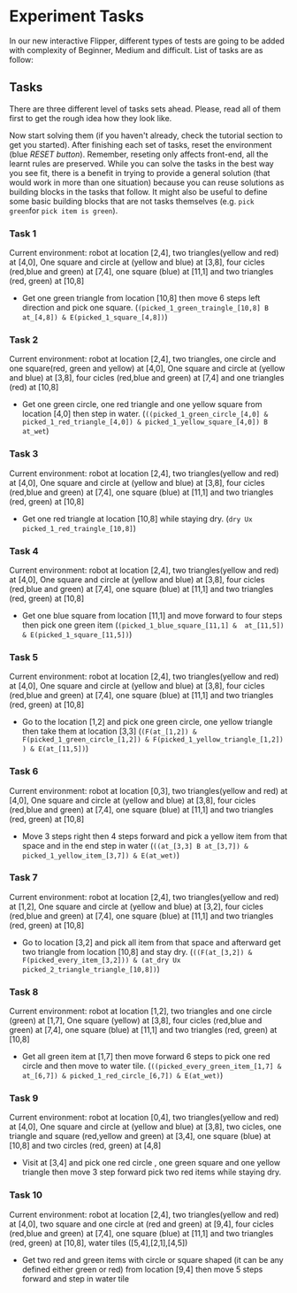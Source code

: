 # Experiment Tasks 

In our new interactive Flipper, different types of tests are going to be added with complexity of 
Beginner, Medium and difficult. List of tasks are as follow:


## Tasks

There are three different level of tasks sets ahead. Please, read all of them first to get the rough idea how they look like.

Now start solving them (if you haven't already, check the tutorial section to get you started). After finishing each set of tasks,
reset the environment (blue *RESET button*). Remember, reseting only affects front-end, all the learnt rules are preserved. 
While you can solve the tasks in the best way you see fit, there is a benefit in trying to provide a general solution 
(that would work in more than one situation) because you can reuse solutions as building blocks in the tasks that follow. 
It might also be useful to define some basic building blocks that are not tasks themselves (e.g. `pick green`for `pick item is green`).



### Task 1

Current environment: robot at location [2,4], two triangles(yellow and red) at [4,0], One square and circle at (yellow and blue) at [3,8], four cicles (red,blue and green) 
at [7,4], one square (blue) at [11,1] and two triangles (red, green) at [10,8]

 
  * Get one green triangle from location [10,8] then move 6 steps left direction and pick one square.
    (`(picked_1_green_traingle_[10,8] B at_[4,8]) & E(picked_1_square_[4,8])`)
  


### Task 2

Current environment: robot at location [2,4], two triangles, one circle and one square(red, green and yellow) at [4,0], One square and circle at (yellow and blue) at [3,8], four cicles (red,blue and green) 
at [7,4] and one triangles (red) at [10,8]


  * Get one green circle, one red triangle and one yellow square from location [4,0] then step in water.
      (`((picked_1_green_circle_[4,0] & picked_1_red_triangle_[4,0]) & picked_1_yellow_square_[4,0]) B at_wet`)




### Task 3

Current environment: robot at location [2,4], two triangles(yellow and red) at [4,0], One square and circle at (yellow and blue) at [3,8], four cicles (red,blue and green) 
at [7,4], one square (blue) at [11,1] and two triangles (red, green) at [10,8]


  * Get one red triangle at location [10,8] while staying dry.
      (`dry Ux picked_1_red_traingle_[10,8]`)



### Task 4

Current environment: robot at location [2,4], two triangles(yellow and red) at [4,0], One square and circle at (yellow and blue) at [3,8], four cicles (red,blue and green) 
at [7,4], one square (blue) at [11,1] and two triangles (red, green) at [10,8]


  * Get one blue square from location [11,1] and move forward to four steps then pick one green item
      (`(picked_1_blue_square_[11,1] &  at_[11,5]) & E(picked_1_square_[11,5])`)




### Task 5

Current environment: robot at location [2,4], two triangles(yellow and red) at [4,0], One square and circle at (yellow and blue) at [3,8], four cicles (red,blue and green) 
at [7,4], one square (blue) at [11,1] and two triangles (red, green) at [10,8]

  * Go to the location [1,2] and pick one green circle, one yellow triangle then take them at location [3,3]
        (`(F(at_[1,2]) & F(picked_1_green_circle_[1,2]) & F(picked_1_yellow_triangle_[1,2]) ) & E(at_[11,5])`)


### Task 6

Current environment: robot at location [0,3], two triangles(yellow and red) at [4,0], One square and circle at (yellow and blue) at [3,8], four cicles (red,blue and green) 
at [7,4], one square (blue) at [11,1] and two triangles (red, green) at [10,8]

 
  * Move 3 steps right then 4 steps forward and pick a yellow item from that space and in the end step in water
   (`((at_[3,3] B at_[3,7]) & picked_1_yellow_item_[3,7]) & E(at_wet)`)


### Task 7

Current environment: robot at location [2,4], two triangles(yellow and red) at [1,2], One square and circle at (yellow and blue) at [3,2], four cicles (red,blue and green) 
at [7,4], one square (blue) at [11,1] and two triangles (red, green) at [10,8]

  * Go to location [3,2] and pick all item from that space and afterward get two triangle from location [10,8] and stay dry. 
      (`((F(at_[3,2]) & F(picked_every_item_[3,2])) & (at_dry Ux picked_2_triangle_triangle_[10,8])`)

  
  

### Task 8

Current environment: robot at location [1,2], two triangles and one circle (green) at [1,7], One square (yellow) at [3,8], four cicles (red,blue and green) 
at [7,4], one square (blue) at [11,1] and two triangles (red, green) at [10,8] 

  * Get all green item at [1,7] then move forward 6 steps to pick one red circle and then move to water tile.
     (`((picked_every_green_item_[1,7] & at_[6,7]) & picked_1_red_circle_[6,7]) & E(at_wet)`)



### Task 9

Current environment: robot at location [0,4], two triangles(yellow and red) at [4,0], One square and circle at (yellow and blue) at [3,8], two cicles, one triangle and square 
(red,yellow and green) at [3,4], one square (blue) at [10,8] and two circles (red, green) at [4,8]

  * Visit at [3,4] and pick one red circle , one green square and one yellow triangle then move 3 step forward pick two red items while staying dry.

### Task 10

Current environment: robot at location [2,4], two triangles(yellow and red) at [4,0], two square and one circle at (red and green) at [9,4], four cicles (red,blue and green) 
at [7,4], one square (blue) at [11,1] and two triangles (red, green) at [10,8], water tiles ([5,4],[2,1],[4,5])

  * Get two red and green items with circle or square shaped (it can be any defined either green or red) from location [9,4] then move 5 steps forward and step in water tile